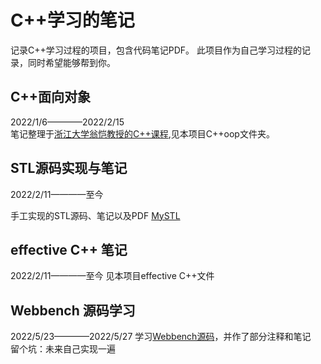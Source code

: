 # C++学习的笔记
记录C++学习过程的项目，包含代码笔记PDF。
此项目作为自己学习过程的记录，同时希望能够帮到你。

## C++面向对象
2022/1/6————2022/2/15  
笔记整理于[浙江大学翁恺教授的C++课程](https://www.bilibili.com/video/BV1j7411L7kL?p=1),见本项目C++oop文件夹。

## STL源码实现与笔记
2022/2/11————至今

手工实现的STL源码、笔记以及PDF
[MySTL](https://github.com/Wlzzzz-del/mySTL)

## effective C++ 笔记
2022/2/11————至今
见本项目effective C++文件

## Webbench 源码学习
2022/5/23————2022/5/27
学习[Webbench源码](https://github.com/EZLippi/WebBench)，并作了部分注释和笔记  
留个坑：未来自己实现一遍

